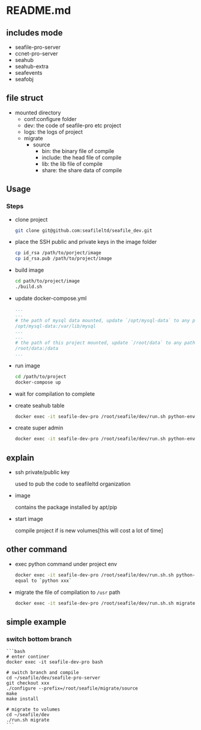# README.md

## includes mode

* seafile-pro-server
* ccnet-pro-server
* seahub
* seahub-extra
* seafevents
* seafobj

## file struct

* mounted directory
  * conf:configure folder
  * dev: the code of seafile-pro etc project
  * logs: the logs of project
  * migrate
    * source
      * bin: the binary file of compile
      * include: the head file of compile
      * lib: the lib file of compile
      * share: the share data of compile

## Usage

### Steps

* clone project

    ```bash
    git clone git@github.com:seafileltd/seafile_dev.git
    ```

* place the SSH public and private keys in the image folder

    ```bash
    cp id_rsa /path/to/porject/image
    cp id_rsa.pub /path/to/project/image
    ```

* build image

    ```bash
    cd path/to/project/image
    ./build.sh
    ```

* update docker-compose.yml

    ```yml
    ...
    ...
    # the path of mysql data mounted, update `/opt/mysql-data` to any path you want to save
    /opt/mysql-data:/var/lib/mysql
    ...
    ...
    # the path of this project mounted, update `/root/data` to any path you want to save
    /root/data:/data
    ...
    ```

* run image

    ```bash
    cd /path/to/project
    docker-compose up
    ```

* wait for compilation to complete

* create seahub table

    ```bash
    docker exec -it seafile-dev-pro /root/seafile/dev/run.sh python-env /root/seafile/dev/seahub/manage.py syncdb
    ```

* create super admin

    ```bash
    docker exec -it seafile-dev-pro /root/seafile/dev/run.sh python-env /root/seafile/dev/seahub/manage.py createsuperuser
    ```

## explain

* ssh private/public key

    used to pub the code to seafileltd organization

* image

    contains the package installed by apt/pip

* start image

    compile project if is new volumes[this will cost a lot of time]

## other command

* exec python command under project env

    ```bash
    docker exec -it seafile-dev-pro /root/seafile/dev/run.sh.sh python-env xxx
    equal to `python xxx`
    ```

* migrate the file of compilation to `/usr` path

    ```bash
    docker exec -it seafile-dev-pro /root/seafile/dev/run.sh.sh migrate
    ```

## simple example

### switch bottom branch

    ```bash
    # enter continer
    docker exec -it seafile-dev-pro bash

    # switch branch and compile
    cd ~/seafile/dev/seafile-pro-server
    git checkout xxx
    ./configure --prefix=/root/seafile/migrate/source
    make
    make install

    # migrate to volumes
    cd ~/seafile/dev
    ./run.sh migrate
    ```
